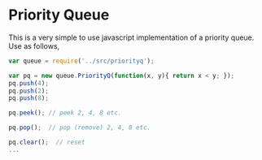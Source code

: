 # Priority Queue
This is a very simple to use javascript implementation of a priority queue.  Use as follows,

```javascript
var queue = require('../src/priorityq');

var pq = new queue.PriorityQ(function(x, y){ return x < y; });
pq.push(4);
pq.push(2);
pq.push(8);

pq.peek(); // peek 2, 4, 8 etc.

pq.pop();  // pop (remove) 2, 4, 8 etc.

pq.clear();  // reset
...
```
